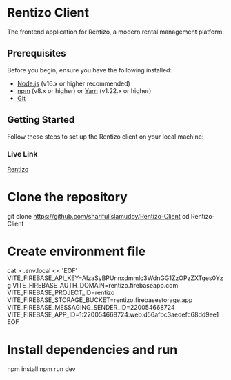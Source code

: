 # Rentizo Client

The frontend application for Rentizo, a modern rental management platform.

## Prerequisites

Before you begin, ensure you have the following installed:

- [Node.js](https://nodejs.org/) (v16.x or higher recommended)
- [npm](https://www.npmjs.com/) (v8.x or higher) or [Yarn](https://yarnpkg.com/) (v1.22.x or higher)
- [Git](https://git-scm.com/)

## Getting Started

Follow these steps to set up the Rentizo client on your local machine:

### Live Link

[Rentizo](https://rentizo.web.app/)

# Clone the repository
git clone https://github.com/sharifulislamudoy/Rentizo-Client
cd Rentizo-Client

# Create environment file
cat > .env.local << 'EOF'
VITE_FIREBASE_API_KEY=AIzaSyBPUnnxdmmlc3WdnGG1ZzOPzZXTges0Yzg
VITE_FIREBASE_AUTH_DOMAIN=rentizo.firebaseapp.com
VITE_FIREBASE_PROJECT_ID=rentizo
VITE_FIREBASE_STORAGE_BUCKET=rentizo.firebasestorage.app
VITE_FIREBASE_MESSAGING_SENDER_ID=220054668724
VITE_FIREBASE_APP_ID=1:220054668724:web:d56afbc3aedefc68dd9ee1
EOF

# Install dependencies and run
npm install
npm run dev
